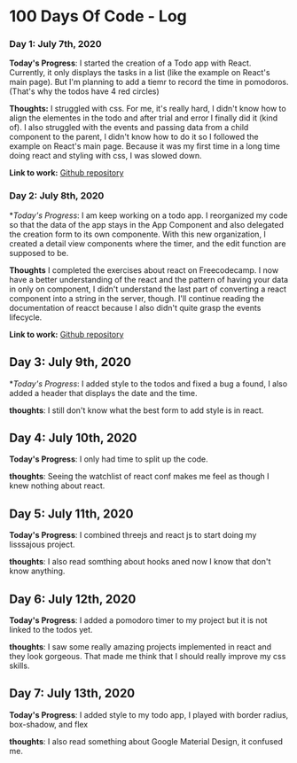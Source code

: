 # 100 Days Of Code - Log

### Day 1: July 7th, 2020

**Today's Progress**: I started the creation of a Todo app with React. Currently, it only displays the tasks in a list (like the example on React's main page). But I'm planning to add a tiemr to record the time in pomodoros. (That's why the todos have 4 red circles)

**Thoughts:** I struggled with css. For me, it's really hard, I didn't know how to align the elementes in the todo and after trial and error I finally did it (kind of). I also struggled with the events and passing data from a child component to the parent, I didn't know how to do it so I followed the example on React's main page. Because it was my first time in a long time doing react and styling with css, I was slowed down.

**Link to work:** [Github repository](https://github.com/hristoroque/TODO-React)

### Day 2: July 8th, 2020

**Today's Progress*: I am keep working on a todo app. I reorganized my code so that the data of the app stays in the App Component and also delegated the creation form to its own componente. With this new organization, I created a detail view components where the timer, and the edit function are supposed to be.

**Thoughts** I completed the exercises about react on Freecodecamp. I now have a better understanding of the react and the pattern of having your data in only on component, I didn't understand the last part of converting a react component into a string in the server, though. I'll continue reading the documentation of reacct because I also didn't quite grasp the events lifecycle.

**Link to work:** [Github repository](https://github.com/hristoroque/TODO-React)

## Day 3: July 9th, 2020

**Today's Progress*: I added style to the todos and fixed a bug a found, I also added a header that displays the date and the time.

**thoughts**: I still don't know what the best form to add style is in react.

## Day 4: July 10th, 2020

**Today's Progress**: I only had time to split up the code.

**thoughts**: Seeing the watchlist of react conf makes me feel as though I knew nothing about react.

## Day 5: July 11th, 2020

**Today's Progress**: I combined threejs and react js to start doing my lisssajous project.

**thoughts**: I also read somthing about hooks aned now I know that don't know anything.

## Day 6: July 12th, 2020

**Today's Progress**: I added a pomodoro timer to my project but it is not linked to the todos yet.

**thoughts**: I saw some really amazing projects implemented in react and they look gorgeous. That made me think that I should really improve my css skills.

## Day 7: July 13th, 2020

**Today's Progress**: I added style to my todo app, I played with border radius, box-shadow, and flex

**thoughts**: I also read something about Google Material Design, it confused me.
